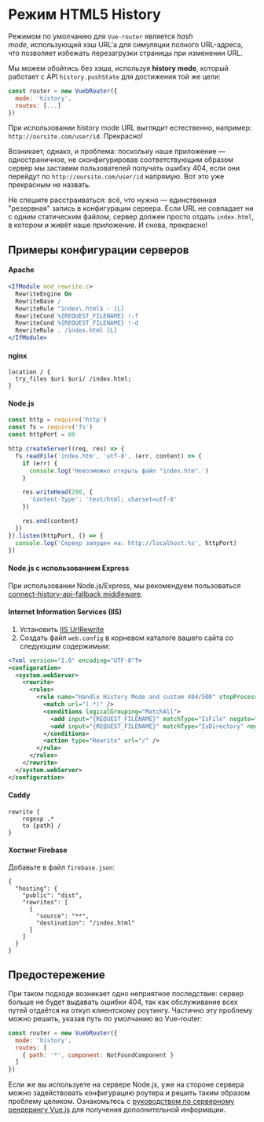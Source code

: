 # Режим HTML5 History

Режимом по умолчанию для `Vue-router` является _hash mode_, использующий хэш URL'а для симуляции полного URL-адреса, что позволяет избежать перезагрузки страницы при изменении URL.

Мы можем обойтись без хэша, используя **history mode**, который работает с API `history.pushState` для достижения той же цели:

``` js
const router = new VuebRouter({
  mode: 'history',
  routes: [...]
})
```

При использовании history mode URL выглядит естественно, например: `http://oursite.com/user/id`. Прекрасно!

Возникает, однако, и проблема: поскольку наше приложение — одностраничное, не сконфигурировав соответствующим образом сервер мы заставим пользователей получать ошибку 404, если они перейдут по `http://oursite.com/user/id` напрямую. Вот это уже прекрасным не назвать.

Не спешите расстраиваться: всё, что нужно — единственная "резервная" запись в конфигурации сервера. Если URL не совпадает ни с одним статическим файлом, сервер должен просто отдать `index.html`, в котором и живёт наше приложение. И снова, прекрасно!

## Примеры конфигурации серверов

#### Apache

```apache
<IfModule mod_rewrite.c>
  RewriteEngine On
  RewriteBase /
  RewriteRule ^index\.html$ - [L]
  RewriteCond %{REQUEST_FILENAME} !-f
  RewriteCond %{REQUEST_FILENAME} !-d
  RewriteRule . /index.html [L]
</IfModule>
```

#### nginx

```nginx
location / {
  try_files $uri $uri/ /index.html;
}
```

#### Node.js

```js
const http = require('http')
const fs = require('fs')
const httpPort = 80

http.createServer((req, res) => {
  fs.readFile('index.htm', 'utf-8', (err, content) => {
    if (err) {
      console.log('Невозможно открыть файл "index.htm".')
    }

    res.writeHead(200, {
      'Content-Type': 'text/html; charset=utf-8'
    })

    res.end(content)
  })
}).listen(httpPort, () => {
  console.log('Сервер запущен на: http://localhost:%s', httpPort)
})
```

#### Node.js c использованием Express

При использовании Node.js/Express, мы рекомендуем пользоваться [connect-history-api-fallback middleware](https://github.com/bripkens/connect-history-api-fallback).

#### Internet Information Services (IIS)

1. Установить [IIS UrlRewrite](https://www.iis.net/downloads/microsoft/url-rewrite)
2. Создать файл `web.config` в корневом каталоге вашего сайта со следующим содержимым:

```xml
<?xml version="1.0" encoding="UTF-8"?>
<configuration>
  <system.webServer>
    <rewrite>
      <rules>
        <rule name="Handle History Mode and custom 404/500" stopProcessing="true">
          <match url="(.*)" />
          <conditions logicalGrouping="MatchAll">
            <add input="{REQUEST_FILENAME}" matchType="IsFile" negate="true" />
            <add input="{REQUEST_FILENAME}" matchType="IsDirectory" negate="true" />
          </conditions>
          <action type="Rewrite" url="/" />
        </rule>
      </rules>
    </rewrite>
  </system.webServer>
</configuration>
```

#### Caddy

```
rewrite {
    regexp .*
    to {path} /
}
```

#### Хостинг Firebase

Добавьте в файл `firebase.json`:

```
{
  "hosting": {
    "public": "dist",
    "rewrites": [
      {
        "source": "**",
        "destination": "/index.html"
      }
    ]
  }
}
```

## Предостережение

При таком подходе возникает одно неприятное последствие: сервер больше не будет выдавать ошибки 404, так как обслуживание всех путей отдаётся на откуп клиентскому роутингу. Частично эту проблему можно решить, указав путь по умолчанию во Vue-router:

``` js
const router = new VuebRouter({
  mode: 'history',
  routes: [
    { path: '*', component: NotFoundComponent }
  ]
})
```

Если же вы используете на сервере Node.js, уже на стороне сервера можно задействовать конфигурацию роутера и решить таким образом проблему целиком. Ознакомьтесь с [руководством по серверному рендерингу Vue.js](https://ssr.vuejs.org/ru/) для получения дополнительной информации.
